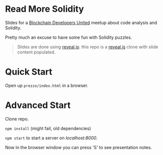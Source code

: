 # Read More Solidity

Slides for a [Blockchain Developers United](https://github.com/BlockchainDevelopersUnited) meetup about code analysis and Solidity.

Pretty much an excuse to have some fun with Solidity puzzles.

> Slides are done using [reveal.js](https://revealjs.com/#/): this repo is a [reveal.js](https://revealjs.com/#/) clone with slide content populated.

# Quick Start

Open up `prezzo/index.html` in a browser.

# Advanced Start

Clone repo.

`npm install` (might fail, old dependencies)

`npm start` to start a server on *localhost:8000*.

Now in the browser window you can press 'S' to see presentation notes.
